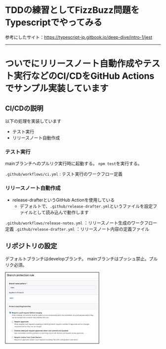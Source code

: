 # TDDの練習としてFizzBuzz問題をTypescriptでやってみる

参考にしたサイト：https://typescript-jp.gitbook.io/deep-dive/intro-1/jest

---

# ついでにリリースノート自動作成やテスト実行などのCI/CDをGitHub Actionsでサンプル実装しています


## CI/CDの説明

以下の処理を実装しています

- テスト実行
- リリースノート自動作成

### テスト実行


mainブランチへのプルリク実行時に起動する。
`npm test`を実行する。

`.github/workflows/ci.yml`  : テスト実行のワークフロー定義

### リリースノート自動作成

- release-drafterというGitHub Actionを使用している
  - デフォルトで、`.github/release-drafter.yml`というファイルを設定ファイルとして読み込んで動作します

`.github/workflows/release-notes.yml`  ：リリースノート生成のワークフロー定義
`.github/release-drafter.yml` ：リリースノート内容の定義ファイル


## リポジトリの設定

デフォルトブランチはdevelopブランチ。
mainブランチはプッシュ禁止。プルリク必須。

<img src="images/2022-01-18-17-24-52.png" border="1" width="60%">
